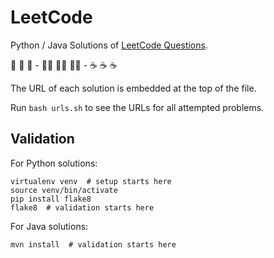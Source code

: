 # LeetCode

Python / Java Solutions of [LeetCode Questions](https://leetcode.com/).

🐍 🐍 🐍 - 🏃‍♂️ 🏃‍♂️ 🏃‍♂️ - ☕ ☕ ☕

The URL of each solution is embedded at the top of the file.

Run `bash urls.sh` to see the URLs for all attempted problems.

## Validation

For Python solutions:

```shell
virtualenv venv  # setup starts here
source venv/bin/activate
pip install flake8
flake8  # validation starts here
```

For Java solutions:

```shell
mvn install  # validation starts here
```
